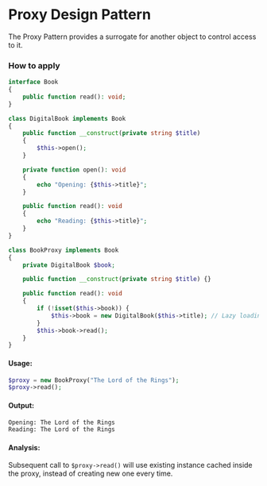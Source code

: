 # Proxy Design Pattern
The Proxy Pattern provides a surrogate for another object to control access to it.

### How to apply
```php
interface Book
{
    public function read(): void;
}

class DigitalBook implements Book
{
    public function __construct(private string $title)
    {
        $this->open();
    }

    private function open(): void
    {
        echo "Opening: {$this->title}";
    }

    public function read(): void
    {
        echo "Reading: {$this->title}";
    }
}
```

```php
class BookProxy implements Book
{
    private DigitalBook $book;

    public function __construct(private string $title) {}

    public function read(): void
    {
        if (!isset($this->book)) {
            $this->book = new DigitalBook($this->title); // Lazy loading
        }
        $this->book->read();
    }
}
```

#### Usage:
```php
$proxy = new BookProxy("The Lord of the Rings");
$proxy->read();
```

#### Output:
```txt
Opening: The Lord of the Rings
Reading: The Lord of the Rings
```

#### Analysis:
Subsequent call to `$proxy->read()` will use existing instance cached inside the proxy, instead of creating new one every time.
